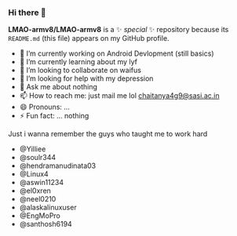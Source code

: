 ### Hi there 👋

**LMAO-armv8/LMAO-armv8** is a ✨ _special_ ✨ repository because its `README.md` (this file) appears on my GitHub profile.

- 🔭 I’m currently working on Android Devlopment (still basics)
- 🌱 I’m currently learning about my lyf
- 👯 I’m looking to collaborate on waifus
- 🤔 I’m looking for help with my depression
- 💬 Ask me about nothing
- 📫 How to reach me: just mail me lol chaitanya4g9@sasi.ac.in
- 😄 Pronouns: ...
- ⚡ Fun fact: ... nothing 

Just i wanna remember the guys who taught me to work hard

- @Yilliee
- @soulr344
- @hendramanudinata03
- @Linux4
- @aswin11234
- @el0xren
- @neel0210
- @alaskalinuxuser
- @EngMoPro
- @santhosh6194
